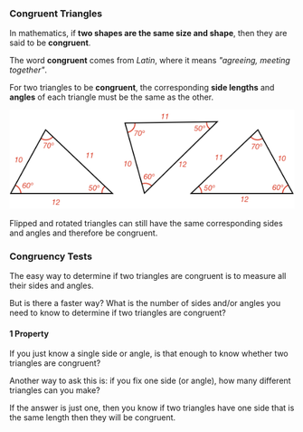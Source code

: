 ### Congruent Triangles

In mathematics, if **two shapes are the same size and shape**, then they are said to be **congruent**.

The word **congruent** comes from _Latin_, where it means _"agreeing, meeting together"_.

For two triangles to be **congruent**, the corresponding **side lengths** and **angles** of each triangle must be the same as the other.

![](congruent.png)

Flipped and rotated triangles can still have the same corresponding sides and angles and therefore be congruent.

### Congruency Tests

The easy way to determine if two triangles are congruent is to measure all their sides and angles.

But is there a faster way? What is the number of sides and/or angles you need to know to determine if two triangles are congruent?

#### 1 Property

If you just know a single side or angle, is that enough to know whether two triangles are congruent?

<hintLow>

Another way to ask this is: if you fix one side (or angle), how many different triangles can you make?

If the answer is just one, then you know if two triangles have one side that is the same length then they will be congruent.

</hintLow>
